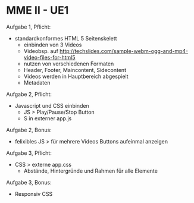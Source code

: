 # MME II - UE1

Aufgabe 1, Pflicht:
    
- standardkonformes HTML 5 Seitenskelett
  - einbinden von 3 Videos
  - Videobsp. auf http://techslides.com/sample-webm-ogg-and-mp4-video-files-for-html5
  - nutzen von verschiedenen Formaten
  - Header, Footer, Maincontent, Sidecontent
  - Videos werden in Hauptbereich abgespielt
  - Metadaten

Aufgabe 2, Pflicht:
    
- Javascript und CSS einbinden
  - JS > Play/Pause/Stop Button
  - S in externer app.js
  
Aufgabe 2, Bonus:
    
- felixibles JS > für mehrere Videos Buttons aufeinmal anzeigen

Aufgabe 3, Pflicht:

- CSS > externe app.css
    - Abstände, Hintergründe und Rahmen für alle Elemente

Aufgabe 3, Bonus:

- Responsiv CSS



